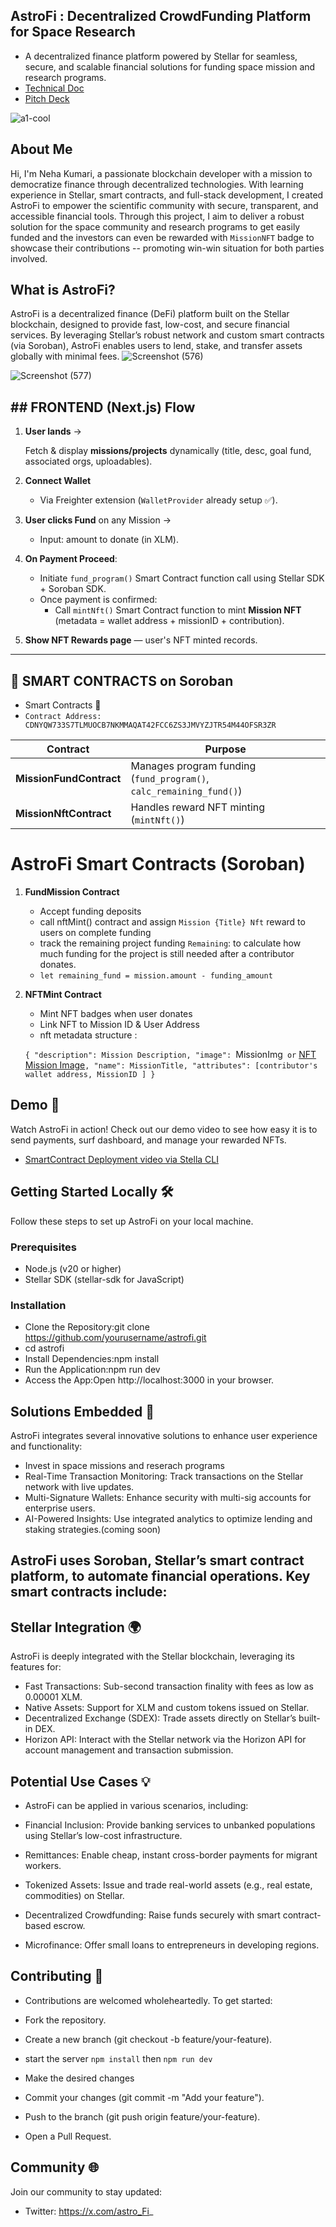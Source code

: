 ## AstroFi : Decentralized CrowdFunding Platform for Space Research
- A decentralized finance platform powered by Stellar for seamless, secure, and scalable financial solutions for funding space mission and research programs.
- [Technical Doc](https://docs.google.com/document/d/1Uh75iQdImAMI1BNcoXbz31P-S3b9esgyVZdeb6Sxwec/edit?usp=sharing)
- [Pitch Deck](https://www.canva.com/design/DAGmB2pQ1aA/fS_3W4aPx8x3uGxOUrjKXg/view?utm_content=DAGmB2pQ1aA&utm_campaign=designshare&utm_medium=link2&utm_source=uniquelinks&utlId=h027ce33324)

  
![a1-cool](https://github.com/user-attachments/assets/d2476bbc-9572-4bd1-9f8b-fe080717182a)


## About Me 
Hi, I'm Neha Kumari, a passionate blockchain developer with a mission to democratize finance through decentralized technologies. With learning experience in Stellar, smart contracts, and full-stack development, I created AstroFi to empower the scientific community with secure, transparent, and accessible financial tools. Through this project, I  aim to deliver a robust solution for the space community and research programs to get easily funded and the investors can even be rewarded with `MissionNFT` badge to showcase their contributions -- promoting win-win situation for both parties involved.

## What is AstroFi?
AstroFi is a decentralized finance (DeFi) platform built on the Stellar blockchain, designed to provide fast, low-cost, and secure financial services. By leveraging Stellar’s robust network and custom smart contracts (via Soroban), AstroFi enables users to lend, stake, and transfer assets globally with minimal fees.
![Screenshot (576)](https://github.com/user-attachments/assets/22720d9b-08a9-4cbc-bf25-8ee596e542e1)

![Screenshot (577)](https://github.com/user-attachments/assets/4efbe7be-6818-4f9d-9b36-3a492caa05c1)

## ## FRONTEND (Next.js) Flow

1. **User lands** →
    
    Fetch & display **missions/projects** dynamically (title, desc, goal fund, associated orgs, uploadables).
    
2. **Connect Wallet**

    - Via Freighter extension (`WalletProvider` already setup ✅).
3. **User clicks Fund** on any Mission →
    - Input: amount to donate (in XLM).
4. **On Payment Proceed**:
    - Initiate `fund_program()` Smart Contract function call using Stellar SDK + Soroban SDK.
    - Once payment is confirmed:
        - Call `mintNft()` Smart Contract function to mint **Mission NFT** (metadata = wallet address + missionID + contribution).
5. **Show NFT Rewards page** — user's NFT minted records.

---

## 🔹 SMART CONTRACTS on Soroban

-  Smart Contracts 📜
- `Contract Address: CDNYQW733S7TLMUOCB7NKMMAQAT42FCC6ZS3JMVYZJTR54M44OFSR3ZR `

| Contract | Purpose |
| --- | --- |
| **MissionFundContract** | Manages program funding (`fund_program()`, `calc_remaining_fund()`) |
| **MissionNftContract** | Handles reward NFT minting (`mintNft()`) |

# **AstroFi Smart Contracts (Soroban)**

1. **FundMission Contract**
    - Accept funding deposits
    - call nftMint() contract and assign `Mission {Title} Nft` reward to users on complete funding
    - track the remaining project funding `Remaining`:  to calculate how much funding for the project is still needed after a contributor donates.
    - `let remaining_fund = mission.amount - funding_amount`
    
    
2. **NFTMint Contract**
    - Mint NFT badges when user donates
    - Link NFT to Mission ID & User Address
    - nft metadata structure :
    
    `{
    "description": Mission Description,
    "image": `MissionImg` or` [NFT Mission Image](https://www.freepik.com/free-ai-image/international-day-education-futuristic-style_94953586.htm#fromView=search&page=1&position=21&uuid=78ee3014-9b0b-47b1-802c-2405ffc5775d&query=astronomy+research)`,
    "name": MissionTitle,
    "attributes": [contributor's wallet address, MissionID ]
    }`


## Demo 🎥
Watch AstroFi in action! Check out our demo video to see how easy it is to send payments, surf dashboard, and manage your rewarded NFTs.

- [SmartContract Deployment video via Stella CLI](https://www.loom.com/share/4a5ee00c83e64acba8a4eaeb88137add)


## Getting Started Locally 🛠️
Follow these steps to set up AstroFi on your local machine.

### Prerequisites

- Node.js (v20 or higher)
- Stellar SDK (stellar-sdk for JavaScript)

### Installation

- Clone the Repository:git clone https://github.com/yourusername/astrofi.git
- cd astrofi
- Install Dependencies:npm install
- Run the Application:npm run dev
- Access the App:Open http://localhost:3000 in your browser.


## Solutions Embedded 🧩
AstroFi integrates several innovative solutions to enhance user experience and functionality:

- Invest in space missions and reserach programs
- Real-Time Transaction Monitoring: Track transactions on the Stellar network with live updates.
- Multi-Signature Wallets: Enhance security with multi-sig accounts for enterprise users.
- AI-Powered Insights: Use integrated analytics to optimize lending and staking strategies.(coming soon)


## AstroFi uses Soroban, Stellar’s smart contract platform, to automate financial operations. Key smart contracts include:

## Stellar Integration 🌍
AstroFi is deeply integrated with the Stellar blockchain, leveraging its features for:

- Fast Transactions: Sub-second transaction finality with fees as low as 0.00001 XLM.
- Native Assets: Support for XLM and custom tokens issued on Stellar.
- Decentralized Exchange (SDEX): Trade assets directly on Stellar’s built-in DEX.
- Horizon API: Interact with the Stellar network via the Horizon API for account management and transaction submission.


## Potential Use Cases 💡
- AstroFi can be applied in various scenarios, including:

- Financial Inclusion: Provide banking services to unbanked populations using Stellar’s low-cost infrastructure.
- Remittances: Enable cheap, instant cross-border payments for migrant workers.
- Tokenized Assets: Issue and trade real-world assets (e.g., real estate, commodities) on Stellar.
- Decentralized Crowdfunding: Raise funds securely with smart contract-based escrow.
- Microfinance: Offer small loans to entrepreneurs in developing regions.


## Contributing 🤝
- Contributions are welcomed wholeheartedly. To get started:

- Fork the repository.
- Create a new branch (git checkout -b feature/your-feature).
- start the server `npm install` then `npm run dev` 
- Make the desired changes
- Commit your changes (git commit -m "Add your feature").
- Push to the branch (git push origin feature/your-feature).
- Open a Pull Request.


## Community 🌐
 Join our community to stay updated:
 
- Twitter: https://x.com/astro_Fi_
